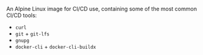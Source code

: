 An Alpine Linux image for CI/CD use, containing some of the most common CI/CD tools:

- `curl`
- `git` + `git-lfs`
- `gnupg`
- `docker-cli` + `docker-cli-buildx`
